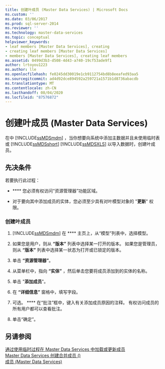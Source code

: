 ```yaml
---
title: 创建叶成员 (Master Data Services) | Microsoft Docs
ms.custom: ''
ms.date: 03/06/2017
ms.prod: sql-server-2014
ms.reviewer: ''
ms.technology: master-data-services
ms.topic: conceptual
helpviewer_keywords:
- leaf members [Master Data Services], creating
- creating leaf members [Master Data Services]
- members [Master Data Services], creating leaf members
ms.assetid: 0499d3b3-d508-4d43-a740-19cf53ade9f1
author: lrtoyou1223
ms.author: lle
ms.openlocfilehash: fe0245dd30019e1cb9112754bd8b8eeafed93aa5
ms.sourcegitcommit: ad4d92dce894592a259721a1571b1d8736abacdb
ms.translationtype: MT
ms.contentlocale: zh-CN
ms.lasthandoff: 08/04/2020
ms.locfileid: "87576872"
---
```

# <a name="create-a-leaf-member-master-data-services"></a>创建叶成员 (Master Data Services)
  在中 [!INCLUDE[ssMDSmdm](../includes/ssmdsmdm-md.md)] ，当你想要向系统中添加主数据并且未使用临时表或 [!INCLUDE[ssMDSshort](../includes/ssmdsshort-md.md)] [!INCLUDE[ssMDSXLS](../includes/ssmdsxls-md.md)] 以导入数据时，创建叶成员。  
  
## <a name="prerequisites"></a>先决条件  
 若要执行此过程：  
  
-   **** 您必须有权访问“资源管理器”功能区域。  
  
-   对于要向其中添加成员的实体，您必须至少具有对叶模型对象的 "**更新**" 权限。  
  
### <a name="to-create-a-leaf-member"></a>创建叶成员  
  
1.  [!INCLUDE[ssMDSmdm](../includes/ssmdsmdm-md.md)] 在 **** 主页上，从“模型”列表中，选择模型。  
  
2.  如果您是用户，则从 **“版本”** 列表中选择某一打开的版本。 如果您是管理员，则从 **“版本”** 列表中选择某一状态为打开或已锁定的版本。  
  
3.  单击 **“资源管理器”**。  
  
4.  从菜单栏中，指向 **“实体”** ，然后单击您要将成员添加到的实体的名称。  
  
5.  单击 "**添加成员**"。  
  
6.  在 **“详细信息”** 窗格中，填写字段。  
  
7.  可选。 **** 在“批注”框中，键入有关添加成员原因的注释。 有权访问成员的所有用户都可以查看批注。  
  
8.  单击“确定”。  
  
## <a name="see-also"></a>另请参阅  
 [通过使用临时过程在 Master Data Services 中加载或更新成员](add-update-and-delete-data-master-data-services.md)   
 [Master Data Services 创建合并成员 &#40;&#41;](../../2014/master-data-services/create-a-consolidated-member-master-data-services.md)   
 [成员 &#40;Master Data Services&#41;](../../2014/master-data-services/members-master-data-services.md)  
  
  
